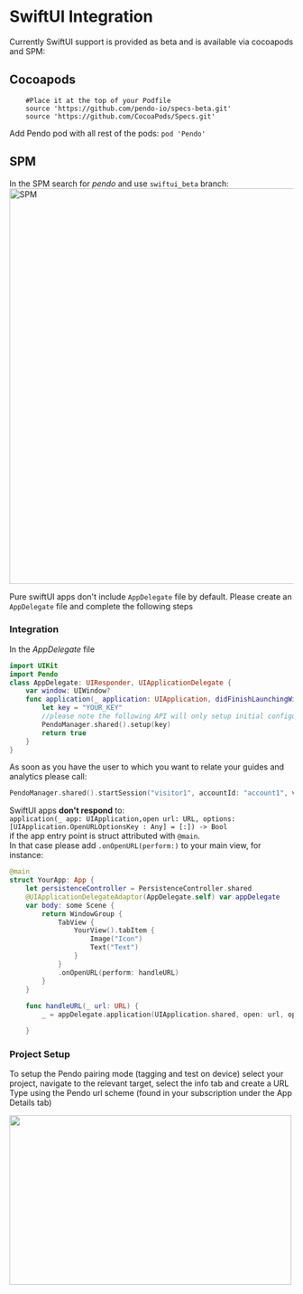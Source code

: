# SwiftUI Integration 
Currently SwiftUI support is provided as beta and is available via cocoapods and SPM:<br>

## Cocoapods
```
    #Place it at the top of your Podfile
    source 'https://github.com/pendo-io/specs-beta.git'
    source 'https://github.com/CocoaPods/Specs.git'
```

Add Pendo pod with all rest of the pods:
`pod 'Pendo'`

## SPM
In the SPM search for _pendo_ and use `swiftui_beta` branch:<br>
<img width="700" alt="SPM" src="https://user-images.githubusercontent.com/56674958/180163385-59639b68-df10-4d85-bd72-08dca771bd51.png">
 
Pure swiftUI apps don't include `AppDelegate` file by default. Please create an `AppDelegate` file and complete the following steps<br> 
### Integration
In the _AppDelegate_ file <br>

```swift
import UIKit
import Pendo
class AppDelegate: UIResponder, UIApplicationDelegate {
    var window: UIWindow?
    func application(_ application: UIApplication, didFinishLaunchingWithOptions launchOptions: [UIApplication.LaunchOptionsKey: Any]?) -> Bool {
        let key = "YOUR_KEY"
        //please note the following API will only setup initial configuration, to start collect analytics use start session
        PendoManager.shared().setup(key)
        return true
    }
}
```
As soon as you have the  user to which you want to relate your guides and analytics please call:

```swift
PendoManager.shared().startSession("visitor1", accountId: "account1", visitorData:[], accountData: [])
```

SwiftUI apps **don't respond** to: <br>
 `application(_ app: UIApplication,open url: URL, options: [UIApplication.OpenURLOptionsKey : Any] = [:]) -> Bool` <br>
  if the app entry point is struct attributed with `@main`.<br>
In that case please add `.onOpenURL(perform:)` to your main view, for instance:
```swift
@main
struct YourApp: App {
    let persistenceController = PersistenceController.shared
    @UIApplicationDelegateAdaptor(AppDelegate.self) var appDelegate
    var body: some Scene {
        return WindowGroup {
            TabView {
                YourView().tabItem {
                    Image("Icon")
                    Text("Text")
                }
            }
            .onOpenURL(perform: handleURL)
        }
    }
    
    func handleURL(_ url: URL) {
        _ = appDelegate.application(UIApplication.shared, open: url, options: [:])

    }
``` 

### Project Setup
To setup the Pendo pairing mode (tagging and test on device) select your project, navigate to the relevant target, select the info tab and create a URL Type using the Pendo url scheme (found in your subscription under the App Details tab)

<img src="https://user-images.githubusercontent.com/56674958/144723345-15c54098-28db-414c-90da-ef4a5256ae6a.png" width="500" height="300">

